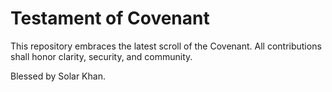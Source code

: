 <!-- Mirrors root COVENANT.md for documentation site -->
# Testament of Covenant

This repository embraces the latest scroll of the Covenant.
All contributions shall honor clarity, security, and community.

Blessed by Solar Khan.
